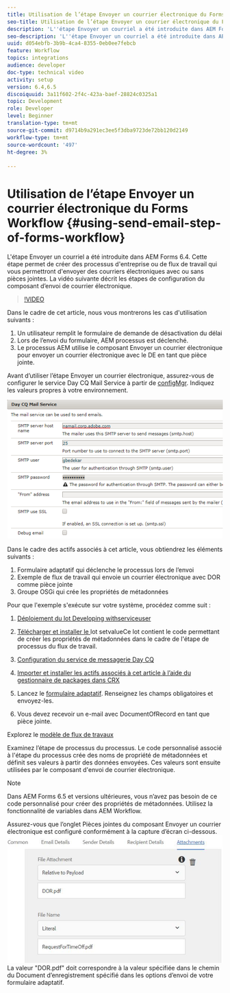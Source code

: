 ```yaml
---
title: Utilisation de l’étape Envoyer un courrier électronique du Forms Workflow
seo-title: Utilisation de l’étape Envoyer un courrier électronique du Forms Workflow
description: 'L''étape Envoyer un courriel a été introduite dans AEM Forms 6.4. Cette étape permet de créer des processus d''entreprise ou de flux de travail qui vous permettront d''envoyer des courriers électroniques avec ou sans pièces jointes. La vidéo suivante décrit les étapes de configuration du composant d''envoi de courrier électronique :'
seo-description: 'L''étape Envoyer un courriel a été introduite dans AEM Forms 6.4. Cette étape permet de créer des processus d''entreprise ou de flux de travail qui vous permettront d''envoyer des courriers électroniques avec ou sans pièces jointes. La vidéo suivante décrit les étapes de configuration du composant d''envoi de courrier électronique :'
uuid: d054ebfb-3b9b-4ca4-8355-0eb0ee7febcb
feature: Workflow
topics: integrations
audience: developer
doc-type: technical video
activity: setup
version: 6.4,6.5
discoiquuid: 3a11f602-2f4c-423a-baef-28824c0325a1
topic: Development
role: Developer
level: Beginner
translation-type: tm+mt
source-git-commit: d9714b9a291ec3ee5f3dba9723de72bb120d2149
workflow-type: tm+mt
source-wordcount: '497'
ht-degree: 3%

---
```



# Utilisation de l’étape Envoyer un courrier électronique du Forms Workflow {#using-send-email-step-of-forms-workflow}

L&#39;étape Envoyer un courriel a été introduite dans AEM Forms 6.4. Cette étape permet de créer des processus d&#39;entreprise ou de flux de travail qui vous permettront d&#39;envoyer des courriers électroniques avec ou sans pièces jointes. La vidéo suivante décrit les étapes de configuration du composant d’envoi de courrier électronique.

>[!VIDEO](https://video.tv.adobe.com/v/21499/?quality=9&learn=on)

Dans le cadre de cet article, nous vous montrerons les cas d&#39;utilisation suivants :

1. Un utilisateur remplit le formulaire de demande de désactivation du délai
1. Lors de l’envoi du formulaire, AEM processus est déclenché.
1. Le processus AEM utilise le composant Envoyer un courrier électronique pour envoyer un courrier électronique avec le DE en tant que pièce jointe.

Avant d’utiliser l’étape Envoyer un courrier électronique, assurez-vous de configurer le service Day CQ Mail Service à partir de [configMgr](http://localhost:4502/system/console/configMgr). Indiquez les valeurs propres à votre environnement.

![Configuration du service de messagerie Day CQ](assets/mailservice.png)

Dans le cadre des actifs associés à cet article, vous obtiendrez les éléments suivants :

1. Formulaire adaptatif qui déclenche le processus lors de l’envoi
1. Exemple de flux de travail qui envoie un courrier électronique avec DOR comme pièce jointe
1. Groupe OSGi qui crée les propriétés de métadonnées

Pour que l&#39;exemple s&#39;exécute sur votre système, procédez comme suit :

1. [Déploiement du lot Developing withserviceuser](/help/forms/assets/common-osgi-bundles/DevelopingWithServiceUser.jar)

1. [Télécharger et installer le ](/help/forms/assets/common-osgi-bundles/SetValueApp.core-1.0-SNAPSHOT.jar)lot setvalueCe lot contient le code permettant de créer les propriétés de métadonnées dans le cadre de l&#39;étape de processus du flux de travail.
1. [Configuration du service de messagerie Day CQ](https://helpx.adobe.com/experience-manager/6-5/sites/administering/using/notification.html)
1. [Importer et installer les actifs associés à cet article à l’aide du gestionnaire de packages dans CRX](assets/emaildoraemformskt.zip)
1. Lancez le [formulaire adaptatif](http://localhost:4502/content/dam/formsanddocuments/helpx/timeoffrequestform/jcr:content?wcmmode=disabled). Renseignez les champs obligatoires et envoyez-les.
1. Vous devez recevoir un e-mail avec DocumentOfRecord en tant que pièce jointe.

Explorez le [modèle de flux de travaux](http://localhost:4502/editor.html/conf/global/settings/workflow/models/emaildor.html)

Examinez l’étape de processus du processus. Le code personnalisé associé à l&#39;étape du processus crée des noms de propriété de métadonnées et définit ses valeurs à partir des données envoyées. Ces valeurs sont ensuite utilisées par le composant d&#39;envoi de courrier électronique.

>[!NOTE]
>
>Dans AEM Forms 6.5 et versions ultérieures, vous n’avez pas besoin de ce code personnalisé pour créer des propriétés de métadonnées. Utilisez la fonctionnalité de variables dans AEM Workflow.

Assurez-vous que l’onglet Pièces jointes du composant Envoyer un courrier électronique est configuré conformément à la capture d’écran ci-dessous.
![Onglet Envoyer les pièces jointes du courrier électronique](assets/sendemailcomponentconfigure.jpg)La valeur &quot;DOR.pdf&quot; doit correspondre à la valeur spécifiée dans le chemin du Document d’enregistrement spécifié dans les options d’envoi de votre formulaire adaptatif.

